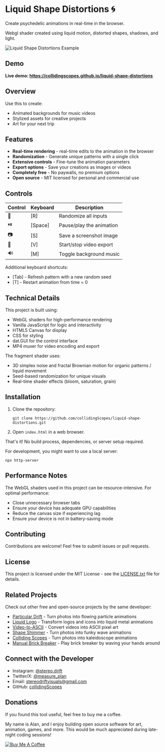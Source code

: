 # Liquid Shape Distortions 🌀

Create psychedelic animations in real-time in the browser.

Webgl shader created using liquid motion, distorted shapes, shadows, and light.

![Liquid Shape Distortions Example](assets/siteOGImage4.png)

## Demo

**Live demo: https://collidingscopes.github.io/liquid-shape-distortions**

## Overview

Use this to create:
- Animated backgrounds for music videos
- Stylized assets for creative projects
- Art for your next trip

## Features

- **Real-time rendering** - real-time edits to the animation in the browser
- **Randomization** - Generate unique patterns with a single click
- **Extensive controls** - Fine-tune the animation parameters 
- **Export options** - Save your creations as images or videos
- **Completely free** - No paywalls, no premium options
- **Open source** - MIT licensed for personal and commercial use

## Controls

| Control | Keyboard | Description |
|---------|----------|-------------|
| 🎲 | [R] | Randomize all inputs |
| ⏯️ | [Space] | Pause/play the animation |
| 📷 | [S] | Save a screenshot image |
| 🎥 | [V] | Start/stop video export |
| 🔊 | [M] | Toggle background music |

Additional keyboard shortcuts:
- [Tab] - Refresh pattern with a new random seed
- [T] - Restart animation from time = 0

## Technical Details

This project is built using:
- WebGL shaders for high-performance rendering
- Vanilla JavaScript for logic and interactivity
- HTML5 Canvas for display
- CSS for styling
- dat.GUI for the control interface
- MP4 muxer for video encoding and export

The fragment shader uses:
- 3D simplex noise and fractal Brownian motion for organic patterns / liquid movement
- Seed-based randomization for unique visuals
- Real-time shader effects (bloom, saturation, grain)

## Installation

1. Clone the repository:
   ```
   git clone https://github.com/collidingScopes/liquid-shape-distortions.git
   ```

2. Open `index.html` in a web browser.

That's it! No build process, dependencies, or server setup required.

For development, you might want to use a local server:
```
npx http-server
```

## Performance Notes

The WebGL shaders used in this project can be resource-intensive. For optimal performance:
- Close unnecessary browser tabs
- Ensure your device has adequate GPU capabilities
- Reduce the canvas size if experiencing lag
- Ensure your device is not in battery-saving mode

## Contributing

Contributions are welcome! Feel free to submit issues or pull requests.

## License

This project is licensed under the MIT License - see the [LICENSE.txt](LICENSE.txt) file for details.

## Related Projects

Check out other free and open-source projects by the same developer:

- [Particular Drift](https://collidingScopes.github.io/particular-drift) - Turn photos into flowing particle animations
- [Liquid Logo](https://collidingScopes.github.io/liquid-logo) - Transform logos and icons into liquid metal animations
- [Video-to-ASCII](https://collidingScopes.github.io/ascii) - Convert videos into ASCII pixel art
- [Shape Shimmer](https://collidingScopes.github.io/shimmer) - Turn photos into funky wave animations
- [Colliding Scopes](https://collidingScopes.github.io) - Turn photos into kaleidoscope animations
- [Manual Brick Breaker](https://manual-brick-breaker.netlify.app) - Play brick breaker by waving your hands around

## Connect with the Developer

- Instagram: [@stereo.drift](https://www.instagram.com/stereo.drift/)
- Twitter/X: [@measure_plan](https://x.com/measure_plan)
- Email: [stereodriftvisuals@gmail.com](mailto:stereodriftvisuals@gmail.com)
- GitHub: [collidingScopes](https://github.com/collidingScopes)

## Donations

If you found this tool useful, feel free to buy me a coffee. 

My name is Alan, and I enjoy building open source software for art, animation, games, and more. This would be much appreciated during late-night coding sessions!

[![Buy Me A Coffee](https://www.buymeacoffee.com/assets/img/custom_images/yellow_img.png)](https://www.buymeacoffee.com/stereoDrift)